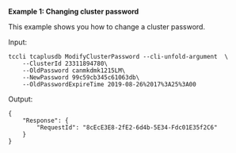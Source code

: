 **Example 1: Changing cluster password**

This example shows you how to change a cluster password.

Input: 

```
tccli tcaplusdb ModifyClusterPassword --cli-unfold-argument  \
    --ClusterId 23311894780\
    --OldPassword canmkdmk1215LM\
    --NewPassword 99c59cb345c61063db\
    --OldPasswordExpireTime 2019-08-26%2017%3A25%3A00
```

Output: 
```
{
    "Response": {
        "RequestId": "8cEcE3E8-2fE2-6d4b-5E34-Fdc01E35f2C6"
    }
}
```

